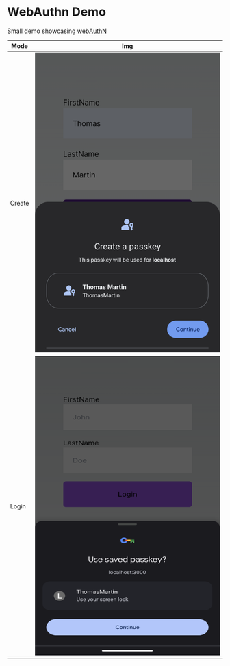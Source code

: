 # WebAuthn Demo


Small demo showcasing [webAuthN](https://www.w3.org/TR/webauthn-2/)


| Mode      | Img |
| ----------- | ----------- |
| Create      | <img src="./images/Screenshot_20230801-201716.png" width=500 height=700 alt="Example of Creating a passkey">   |
| Login   | <img src="./images/Screenshot_20230801-201841.png" width=500 height=700 alt="Example of logging in with a passkey">      |

